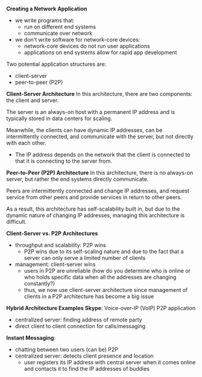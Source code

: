 **Creating a Network Application**
- we write programs that:
	- run on different end systems
	- communicate over network
- we don't write software for network-core devices:
	- network-core devices do not run user applications
	- applications on end systems allow for rapid app development

Two potential application structures are:
- client-server
- peer-to-peer (P2P)

**Client-Server Architecture**
In this architecture, there are two components: the client and server.

The server is an always-on host with a permanent IP address and is typically stored in data centers for scaling. 

Meanwhile, the clients can have dynamic IP addresses, can be intermittently connected, and communicate with the server, but not directly with each other.
- The IP address depends on the network that the client is connected to that it is connecting to the server from.

**Peer-to-Peer (P2P) Architecture**
In this architecture, there is no always-on server, but rather the end systems directly communicate.

Peers are intermittently connected and change IP addresses, and request service from other peers and provide services in return to other peers.

As a result, this architecture has self-scalability built in, but due to the dynamic nature of changing IP addresses, managing this architecture is difficult.

**Client-Server vs. P2P Architectures**
- throughput and scalability: P2P wins
	- P2P wins due to its self-scaling nature and due to the fact that a server can only serve a limited number of clients
- management: client-server wins
	- users in P2P are unreliable (how do you determine who is online or who holds specific data when all the addresses are changing constantly?)
	- thus, we now use client-server architecture since management of clients in a P2P architecture has become a big issue

**Hybrid Architecture Examples**
**Skype**: Voice-over-IP (VoIP) P2P application
- centralized server: finding address of remote party
- direct client to client connection for calls/messaging

**Instant Messaging**:
- chatting between two users (can be) P2P
- centralized server: detects client presence and location
	- user registers its IP address with central server when it comes online and contacts it to find the IP addresses of buddies